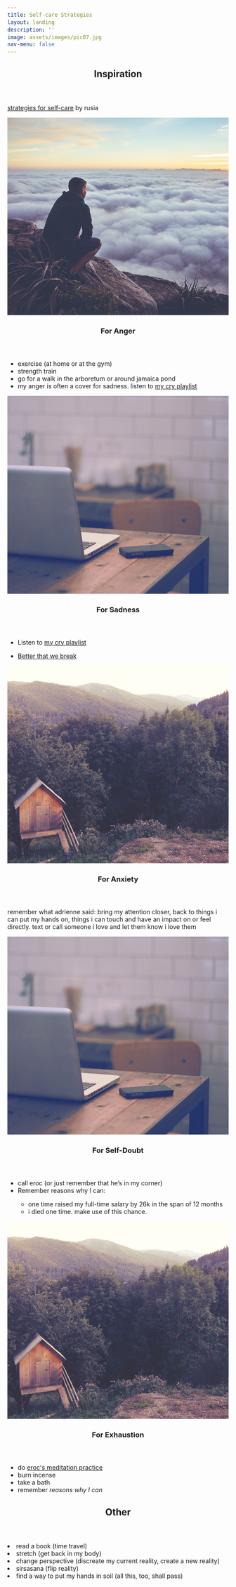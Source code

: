 ```yaml
---
title: Self-care Strategies
layout: landing
description: ''
image: assets/images/pic07.jpg
nav-menu: false
---
```



<!-- Main -->
<div id="main">

<!-- One -->
<section id="one">
	<div class="inner">
		<header class="major">
			<h2>Inspiration</h2>
		</header>
		<p><a href="http://universalpartnership.org/strategies-for-self-care/">strategies for self-care</a> by rusia</p>
	</div>
</section>

<!-- Two -->
<section id="two" class="spotlights">
	<section>
		<a href="generic.html" class="image">
			<img src="assets/images/pic08.jpg" alt="" data-position="center center" />
		</a>
		<div class="content">
			<div class="inner">
				<header class="major">
					<h3>For Anger</h3>
				</header>
                <ul>
                    <li>exercise (at home or at the gym)</li>
                    <li>strength train</li>
                    <li>go for a walk in the arboretum or around jamaica pond</li>
                    <li>my anger is often a cover for sadness. listen to <a href="https://open.spotify.com/user/1213286621/playlist/72MjFhb2rhgknJs2KcmenT">my cry playlist</a></li>
                </ul>							        
			</div>
		</div>
	</section>
	<section>
        <a href="generic.html" class="image">
            <img src="assets/images/pic09.jpg" alt="" data-position="top center" />
        </a>
        <div class="content">
            <div class="inner">
                <header class="major">
                    <h3>For Sadness</h3>
                </header>
                <ul>
                    <li>Listen to <a href="https://open.spotify.com/user/1213286621/playlist/72MjFhb2rhgknJs2KcmenT">my cry playlist</a></li>
                </ul>
                <ul class="actions">
                    <li><a href="https://open.spotify.com/user/1213286621/playlist/72MjFhb2rhgknJs2KcmenT" class="button">Better that we break</a></li>
                </ul>
            </div>
        </div>
    </section>
    <section>
        <a href="generic.html" class="image">
            <img src="assets/images/pic10.jpg" alt="" data-position="25% 25%" />
        </a>
        <div class="content">
            <div class="inner">
                <header class="major">
                    <h3>For Anxiety</h3>
                </header>
                <p>remember what adrienne said: bring my attention closer, back to things i can put my hands on, things i can touch and have an impact on or feel directly. text or call someone i love and let them know i love them</p>
            </div>
        </div>
    </section>
    <section>
		<a href="generic.html" class="image">
			<img src="assets/images/pic09.jpg" alt="" data-position="top center" />
		</a>
		<div class="content">
			<div class="inner">
				<header class="major">
					<h3>For Self-Doubt</h3>
				</header>
                <ul>
                    <li>call eroc (or just remember that he’s in my corner)</li>
                    <li>Remember reasons why I can:</li>
                    <ul>
                        <li>one time raised my full-time salary by 26k in the span of 12 months</li>
                        <li>i died one time. make use of this chance.</li>
                    </ul>
                </ul>
			</div>
		</div>
	</section>
	<section>
		<a href="generic.html" class="image">
			<img src="assets/images/pic10.jpg" alt="" data-position="25% 25%" />
		</a>
		<div class="content">
			<div class="inner">
				<header class="major">
					<h3>For Exhaustion</h3>
				</header>
                <ul>
                    <li>do <a href="https://mijente.net/2017/11/02/ancestral-spiritual-resistance-zine/">eroc's meditation practice</a></li>
                    <li>burn incense</li>
                    <li>take a bath</li>
                    <li>remember <i>reasons why I can</i></li>
                </ul>
			</div>
		</div>
	</section>
</section>

<!-- Three -->
<section id="three">
	<div class="inner">
		<header class="major">
			<h2>Other</h2>
		</header>
		<li>read a book (time travel)</li>
        <li>stretch (get back in my body)</li>
        <li>change perspective (discreate my current reality, create a new reality)</li>
        <li>sirsasana (flip reality)</li>
        <li>find a way to put my hands in soil (all this, too, shall pass)</li>
	</div>
</section>

</div>
